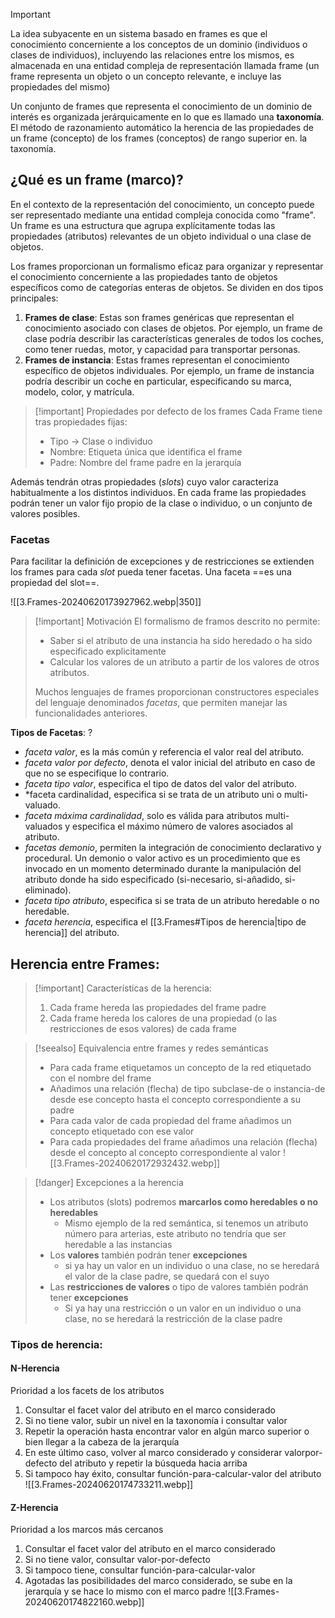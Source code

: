 
>[!important]
> La idea subyacente en un sistema basado en frames es que el conocimiento concerniente a los conceptos de un dominio (individuos o clases de individuos), incluyendo las relaciones entre los mismos, es almacenada en una entidad compleja de representación llamada frame (un frame representa un objeto o un concepto relevante, e incluye las propiedades del mismo)

Un conjunto de frames que representa el conocimiento de un dominio de interés es organizada jerárquicamente en lo que es llamado una **taxonomía**. El método de razonamiento automático la herencia de las propiedades de un frame (concepto) de los frames (conceptos) de rango superior en. la taxonomía.

## ¿Qué es un frame (marco)?

En el contexto de la representación del conocimiento, un concepto puede ser representado mediante una entidad compleja conocida como "frame". Un frame es una estructura que agrupa explícitamente todas las propiedades (atributos) relevantes de un objeto individual o una clase de objetos.

Los frames proporcionan un formalismo eficaz para organizar y representar el conocimiento concerniente a las propiedades tanto de objetos específicos como de categorías enteras de objetos. Se dividen en dos tipos principales:

1. **Frames de clase**: Estas son frames genéricas que representan el conocimiento asociado con clases de objetos. Por ejemplo, un frame de clase podría describir las características generales de todos los coches, como tener ruedas, motor, y capacidad para transportar personas.
2. **Frames de instancia**: Estas frames representan el conocimiento específico de objetos individuales. Por ejemplo, un frame de instancia podría describir un coche en particular, especificando su marca, modelo, color, y matrícula.


>[!important] Propiedades por defecto de los frames 
>Cada Frame tiene tras propiedades fijas:
>- Tipo -> Clase o individuo
>- Nombre: Etiqueta única que identifica el frame
>- Padre: Nombre del frame padre en la jerarquía

Además tendrán otras propiedades (*slots*) cuyo valor caracteriza habitualmente a los distintos individuos. En cada frame las propiedades podrán tener un valor fijo propio de la clase o individuo, o un conjunto de valores posibles.
### Facetas

Para facilitar la definición de excepciones y de restricciones se extienden los frames para cada *slot* pueda tener facetas. Una faceta ==es una propiedad del slot==. 

![[3.Frames-20240620173927962.webp|350]]

>[!important] Motivación
>El formalismo de framos descrito no permite:
>- Saber si el atributo de una instancia ha sido heredado o ha sido especificado explicitamente
>- Calcular los valores de un atributo a partir de los valores de otros atributos.
>
>Muchos lenguajes de frames proporcionan constructores especiales del lenguaje denominados *facetas*, que permiten manejar las funcionalidades anteriores.

**Tipos de Facetas**:
?
- *faceta valor*, es la más común y referencia el valor real del atributo.
- *faceta valor por defecto*, denota el valor inicial del atributo en caso de que no se especifique lo contrario.
- *faceta tipo valor*, especifica el tipo de datos del valor del atributo.
- *faceta cardinalidad, especifica si se trata de un atributo uni o multi-valuado.
- *faceta máxima cardinalidad*, solo es válida para atributos multi-valuados y especifica el máximo número de valores asociados al atributo.
- *facetas demonio*, permiten la integración de conocimiento declarativo y procedural. Un demonio o valor activo es un procedimiento que es invocado en un momento determinado durante la manipulación del atributo donde ha sido especificado (si-necesario, si-añadido, si-eliminado).
- *faceta tipo atributo*, especifica si se trata de un atributo heredable o no heredable.
- *faceta herencia*, especifica el [[3.Frames#Tipos de herencia|tipo de herencia]] del atributo. 

## Herencia entre Frames:

>[!important] Características de la herencia:
>1. Cada frame hereda las propiedades del frame padre
>2. Cada frame hereda los calores de una propiedad (o las restricciones de esos valores) de cada frame

>[!seealso] Equivalencia entre frames y redes semánticas
>- Para cada frame etiquetamos un concepto de la red etiquetado con el nombre del frame 
>- Añadimos una relación (flecha) de tipo subclase-de o instancia-de desde ese concepto hasta el concepto correspondiente a su padre 
>- Para cada valor de cada propiedad del frame añadimos un concepto etiquetado con ese valor 
>- Para cada propiedades del frame añadimos una relación (flecha) desde el concepto al concepto correspondiente al valor
>![[3.Frames-20240620172932432.webp]]

>[!danger] Excepciones a la herencia
> - Los atributos (slots) podremos **marcarlos como heredables o no heredables** 
> 	- Mismo ejemplo de la red semántica, si tenemos un atributo número para arterias, este atributo no tendría que ser heredable a las instancias 
> - Los **valores** también podrán tener **excepciones** 
> 	- si ya hay un valor en un individuo o una clase, no se heredará el valor de la clase padre, se quedará con el suyo
> - Las **restricciones de valores** o tipo de valores también podrán tener **excepciones** 
> 	- Si ya hay una restricción o un valor en un individuo o una clase, no se heredará la restricción de la clase padre

### Tipos de herencia:

#### N-Herencia
Prioridad a los facets de los atributos 
1. Consultar el facet valor del atributo en el marco considerado 
2. Si no tiene valor, subir un nivel en la taxonomía i consultar valor 
3. Repetir la operación hasta encontrar valor en algún marco superior o bien llegar a la cabeza de la jerarquía 
4. En este último caso, volver al marco considerado y considerar valorpor-defecto del atributo y repetir la búsqueda hacia arriba 
5. Si tampoco hay éxito, consultar función-para-calcular-valor del atributo
![[3.Frames-20240620174733211.webp]]

#### Z-Herencia
Prioridad a los marcos más cercanos 
1. Consultar el facet valor del atributo en el marco considerado 
2. Si no tiene valor, consultar valor-por-defecto 
3. Si tampoco tiene, consultar función-para-calcular-valor 
4. Agotadas las posibilidades del marco considerado, se sube en la jerarquía y se hace lo mismo con el marco padre
![[3.Frames-20240620174822160.webp]]

